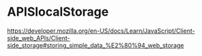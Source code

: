 # APISlocalStorage
 https://developer.mozilla.org/en-US/docs/Learn/JavaScript/Client-side_web_APIs/Client-side_storage#storing_simple_data_%E2%80%94_web_storage
